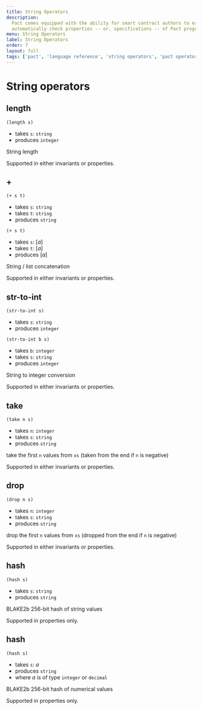 ```yaml
---
title: String Operators
description:
  Pact comes equipped with the ability for smart contract authors to express and
  automatically check properties -- or, specifications -- of Pact programs.
menu: String Operators
label: String Operators
order: 7
layout: full
tags: ['pact', 'language reference', 'string operators', 'pact operators']
---
```


# String operators

## length

```pact
(length s)
```

- takes `s`: `string`
- produces `integer`

String length

Supported in either invariants or properties.

## \+

```pact
(+ s t)
```

- takes `s`: `string`
- takes `t`: `string`
- produces `string`

```pact
(+ s t)
```

- takes `s`: [_a_]
- takes `t`: [_a_]
- produces [_a_]

String / list concatenation

Supported in either invariants or properties.

## str-to-int

```pact
(str-to-int s)
```

- takes `s`: `string`
- produces `integer`

```pact
(str-to-int b s)
```

- takes `b`: `integer`
- takes `s`: `string`
- produces `integer`

String to integer conversion

Supported in either invariants or properties.

## take

```pact
(take n s)
```

- takes `n`: `integer`
- takes `s`: `string`
- produces `string`

take the first `n` values from `xs` (taken from the end if `n` is negative)

Supported in either invariants or properties.

## drop

```pact
(drop n s)
```

- takes `n`: `integer`
- takes `s`: `string`
- produces `string`

drop the first `n` values from `xs` (dropped from the end if `n` is negative)

Supported in either invariants or properties.

## hash

```pact
(hash s)
```

- takes `s`: `string`
- produces `string`

BLAKE2b 256-bit hash of string values

Supported in properties only.

## hash

```pact
(hash s)
```

- takes `s`: _a_
- produces `string`
- where _a_ is of type `integer` or `decimal`

BLAKE2b 256-bit hash of numerical values

Supported in properties only.
